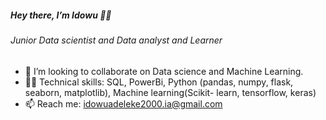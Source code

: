 ##### Hey there, I’m Idowu 👩‍💻
###### Junior Data scientist and Data analyst and Learner
- 💞️ I’m looking to collaborate on Data science and Machine Learning. 
- 👩‍💻  Technical skills: SQL, PowerBi, Python (pandas, numpy, flask, seaborn, matplotlib), Machine learning(Scikit- learn, tensorflow, keras) 
- 📫 Reach me: idowuadeleke2000.ia@gmail.com

<!---
ideedestiny/ideedestiny is a ✨ special ✨ repository because its `README.md` (this file) appears on your GitHub profile.
You can click the Preview link to take a look at your changes.
--->
